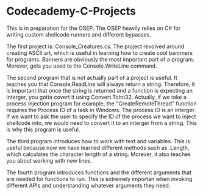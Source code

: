 # Codecademy-C-Projects
This is in preparation for the OSEP. The OSEP heavily relies on C# for writing custom shellcode runners and different bypasses. 

The first project is: Console_Creatures.cs. The project revolved around creating ASCII art, which is useful in learning how to create cool bannners for programs. Banners are obviously the most important part of a program. Morever, gets you used to the Console.WriteLine command. 

The second program that is not actually part of a project is useful. It teaches you that Console.ReadLine will always return a string. Therefore, it is important that once the string is returned and a function is expecting an interger, you gotta covert it using Convert.ToInt32. Actually, if we take a process injection program for example, the "CreateRemoteThread" function requires the Process ID of a task in Windows. The process ID is an interger. If we want to ask the user to specify the ID of the process we want to inject shellcode into, we would need to convert it to an interger from a string. This is why this program is useful. 

The third program introduces how to work with text and variables. This is useful because now we have learned different methods such as .Length, which calculates the character length of a string. Morever, it also teaches you about working with new lines. 

The fourth program introduces functions and the different arguments that are needed for functions to run. This is extremely importan when invoking different APIs and understanding whatever arguments they need.
